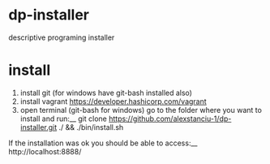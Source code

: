 # dp-installer
descriptive programing installer

# install
1. install git (for windows have git-bash installed also)
2. install vagrant https://developer.hashicorp.com/vagrant
3. open terminal (git-bash for windows) go to the folder where you want to install and run:__
   git clone https://github.com/alexstanciu-1/dp-installer.git ./ && ./bin/install.sh

If the installation was ok you should be able to access:__
http://localhost:8888/
